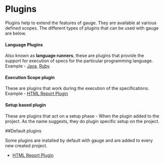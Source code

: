 # Plugins

Plugins help to extend the features of gauge. They are available at various defined scopes. The different types of plugins that can be used with gauge are below.

#### Language Plugins
 Also known as **language runners**, these are plugins that provide the support for execution of specs for the particular programming language. Example - [Java](../test_code/java/java.md), [Ruby](../test_code/ruby/ruby.md).

#### Execution Scope plugin
These are plugins that work during the execution of the specifications.
Example - [HTML Report Plugin](html_report_plugin.md)

#### Setup based plugin
These are plugins that act on a setup phase - When the plugin added to the project. As the name suggests, they do plugin specific setup on the project.



##Default plugins

Some plugins are installed by default with gauge and are added to every new created project.

 * [HTML Report Plugin](html_report_plugin.md)

